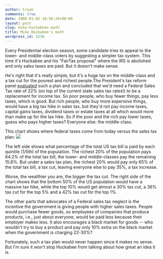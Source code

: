```yaml
---
author: troyh
comments: true
date: 2008-01-02 18:58:28+00:00
layout: post
slug: mike-huckabees-math
title: Mike Huckabee's math
wordpress_id: 3238
---
```


Every Presidential election season, some candidate tries to appeal to the lower- and middle-class voters by suggesting a simpler tax system. This time it's Huckabee and his "FairTax proposal" where the IRS is abolished and only sales taxes are paid. But it doesn't make sense.<!-- more -->

He's right that it's really simple, but it's a huge tax on the middle-class and a tax cut for the poorest and richest people.The President's tax reform panel [evaluated](http://www.taxreformpanel.gov/final-report/TaxReform_Ch9.pdf) such a plan and concluded that we'd need a Federal Sales Tax rate of 22% (on top of the current state sales tax rates!) to be a replacement for income tax. So poor people, who buy fewer things, pay less taxes, which is good. But rich people, who buy more expensive things, would have a big tax hike in sales tax, but they'd not pay income taxes, capital gains taxes, dividend taxes or estate taxes at all which would more than make up for the tax hike. So if the poor and the rich pay lower taxes, guess who pays higher taxes? Everyone else: the middle-class.

This chart shows where federal taxes come from today versus the sales tax plan: ![](http://troyh.files.wordpress.com/2010/11/p_2048_1536_ef28b242-2aed-4481-b2ea-6a8b3646d5c1.jpegpix/2008/01/picture-1.png)

The left side shows what percentage of the total US tax bill is paid by each quintile (1/5th) of the population. The richest 20% of the population pays 84.2% of the total tax bill, the lower- and middle-classes pay the remaining 15.8%. But under a sales tax plan, the richest 20% would pay only 65% of the total tax bill, a tax cut, leaving everyone else to pay 35%, a tax increase.

Worse, the wealthier you are, the bigger the tax cut. The right side of the chart shows that the bottom 50% of the US population would have a massive tax hike, while the top 10% would get almost a 30% tax cut, a 36% tax cut for the top 5% and a 42% tax cut for the top 1%.

The other parts that advocates of a Federal sales tax neglect is the incentive the government is giving people with higher sales taxes. People would purchase fewer goods, so employees of companies that produce products, i.e., just about everyone, would be paid less because their employer makes less.  It also encourages a black market for goods -- who wouldn't try to buy a product and pay only 10% extra on the black market when the government is charging 22-30%?

Fortunately, such a tax plan would never happen since it makes no sense. But I'm sure it won't stop Huckabee from talking about how great an idea it is.

